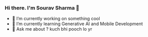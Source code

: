 ### Hi there. I'm Sourav Sharma 👋

<!--
**the-code-breaker/the-code-breaker** is a ✨ _special_ ✨ repository because its `README.md` (this file) appears on your GitHub profile.
-->
<!-- Here are some ideas to get you started: -->

- 🔭 I’m currently working on something cool
- 🌱 I’m currently learning Generative AI and Mobile Development
- 💬 Ask me about ? kuch bhi pooch lo yr



